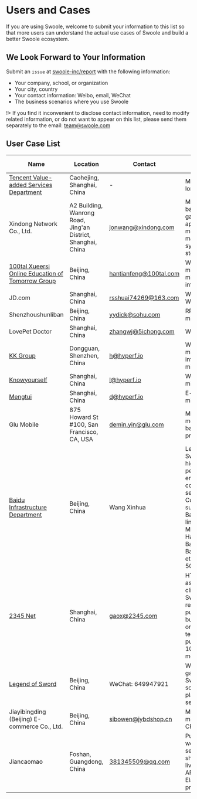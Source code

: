 # Users and Cases

If you are using Swoole, welcome to submit your information to this list so that more users can understand the actual use cases of Swoole and build a better Swoole ecosystem.

## We Look Forward to Your Information

Submit an `issue` at [swoole-inc/report](https://github.com/swoole-inc/report/issues) with the following information:

* Your company, school, or organization
* Your city, country
* Your contact information: Weibo, email, WeChat
* The business scenarios where you use Swoole

!> If you find it inconvenient to disclose contact information, need to modify related information, or do not want to appear on this list, please send them separately to the email: team@swoole.com

## User Case List

Name | Location | Contact | Business Scenarios
-|-|-|-
[Tencent Value-added Services Department](https://www.tencent.com) | Caohejing, Shanghai, China | - | Microservices, long connections
Xindong Network Co., Ltd. | A2 Building, Wanrong Road, Jing'an District, Shanghai, China | jonwang@xindong.com | Management backend for games and app applications, microservice management system, in-game store system
[100tal Xueersi Online Education of Tomorrow Group](https://www.xueersi.com) | Beijing, China | hantianfeng@100tal.com | WebAPI, microservices, middleware, infrastructure
JD.com | Shanghai, China | rsshuai74269@163.com | WebAPI, WebSocket
Shenzhoushunliban | Beijing, China | yydick@sohu.com | RPC microservices
LovePet Doctor | Shanghai, China | zhangwj@5ichong.com | WebAPI
[KK Group](https://www.kkguan.com) | Dongguan, Shenzhen, China | h@hyperf.io | Web API, microservices, infrastructure, middleware
[Knowyourself](https://www.knowyourself.cc) | Shanghai, China | l@hyperf.io | Web API, microservices
[Mengtui](http://www.mengtuiapp.com) | Shanghai, China | d@hyperf.io | E-commerce, microservices
Glu Mobile | 875 Howard St #100, San Francisco, CA, USA | demin.yin@glu.com | Microservices for mobile games, backend data processing, etc.
[Baidu Infrastructure Department](https://xray.baidu.com) | Beijing, China | Wang Xinhua | Leveraging Swoole to build high-performance end-app data collection services. Currently supports major Baidu product lines such as Mobile Baidu, Haokan Video, Baidu Tieba, Baidu Netdisk, etc. Peak qps: 500,000
[2345 Net](http://2345.net) | Shanghai, China | gaox@2345.com | HTTP, TCP asynchronous client based on Swoole used for real-time data push for PC-end businesses; user online exceeds tens of millions, push rate reaches 100,000 messages/second
[Legend of Sword](https://github.com/caohao-php/ycsocket) | Beijing, China | WeChat: 649947921 | WeChat mini-game "Legend of Sword", large-scale RPG role-playing game server
Jiayibingding (Beijing) E-commerce Co., Ltd. | Beijing, China | sibowen@jybdshop.cn | Mall microservices, CRM web api
Jiancaomao | Foshan, Guangdong, China | 381345509@qq.com | Push service, NLP word segmentation, short video and live streaming API, Swoole-ElasticSearch-Sql product search
